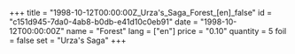 +++
title = "1998-10-12T00:00:00Z_Urza's_Saga_Forest_[en]_false"
id = "c151d945-7da0-4ab8-b0db-e41d10c0eb91"
date = "1998-10-12T00:00:00Z"
name = "Forest"
lang = ["en"]
price = "0.10"
quantity = 5
foil = false
set = "Urza's Saga"
+++

